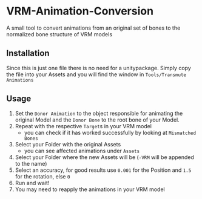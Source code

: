 # VRM-Animation-Conversion
A small tool to convert animations from an original set of bones to the normalized bone structure of VRM models

## Installation
Since this is just one file there is no need for a unitypackage. Simply copy the file into your Assets and you will find the window in `Tools/Transmute Animations`

## Usage
1. Set the `Donor Animation` to the object responsible for animating the original Model and the `Donor Bone` to the root bone of your Model.
2. Repeat with the respective `Target`s in your VRM model
   - you can check if it has worked successfully by looking at `Mismatched Bones`
3. Select your Folder with the original Assets
   - you can see affected animations under `Assets`
4. Select your Folder where the new Assets will be (`-VRM` will be appended to the name)
5. Select an accuracy, for good results use `0.001` for the Position and `1.5` for the rotation, else `0`
6. Run and wait!
7. You may need to reapply the animations in your VRM model
